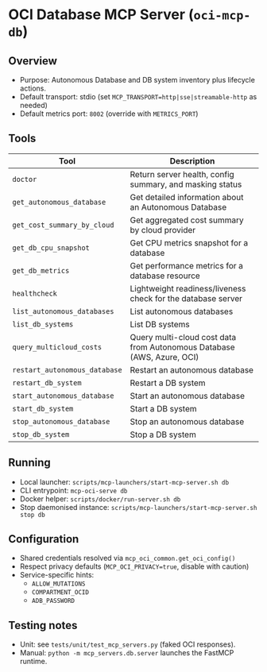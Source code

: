 # OCI Database MCP Server (`oci-mcp-db`)

## Overview
- Purpose: Autonomous Database and DB system inventory plus lifecycle actions.
- Default transport: stdio (set `MCP_TRANSPORT=http|sse|streamable-http` as needed)
- Default metrics port: `8002` (override with `METRICS_PORT`)

## Tools
| Tool | Description |
|------|-------------|
| `doctor` | Return server health, config summary, and masking status |
| `get_autonomous_database` | Get detailed information about an Autonomous Database |
| `get_cost_summary_by_cloud` | Get aggregated cost summary by cloud provider |
| `get_db_cpu_snapshot` | Get CPU metrics snapshot for a database |
| `get_db_metrics` | Get performance metrics for a database resource |
| `healthcheck` | Lightweight readiness/liveness check for the database server |
| `list_autonomous_databases` | List autonomous databases |
| `list_db_systems` | List DB systems |
| `query_multicloud_costs` | Query multi-cloud cost data from Autonomous Database (AWS, Azure, OCI) |
| `restart_autonomous_database` | Restart an autonomous database |
| `restart_db_system` | Restart a DB system |
| `start_autonomous_database` | Start an autonomous database |
| `start_db_system` | Start a DB system |
| `stop_autonomous_database` | Stop an autonomous database |
| `stop_db_system` | Stop a DB system |

## Running
- Local launcher: `scripts/mcp-launchers/start-mcp-server.sh db`
- CLI entrypoint: `mcp-oci-serve db`
- Docker helper: `scripts/docker/run-server.sh db`
- Stop daemonised instance: `scripts/mcp-launchers/start-mcp-server.sh stop db`

## Configuration
- Shared credentials resolved via `mcp_oci_common.get_oci_config()`
- Respect privacy defaults (`MCP_OCI_PRIVACY=true`, disable with caution)
- Service-specific hints:
  - `ALLOW_MUTATIONS`
  - `COMPARTMENT_OCID`
  - `ADB_PASSWORD`

## Testing notes
- Unit: see `tests/unit/test_mcp_servers.py` (faked OCI responses).
- Manual: `python -m mcp_servers.db.server` launches the FastMCP runtime.

